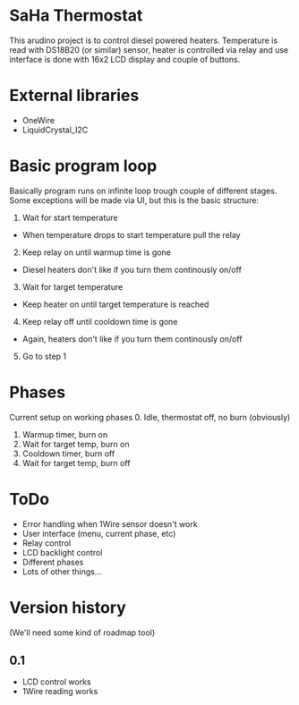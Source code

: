 # SaHa Thermostat

This arudino project is to control diesel powered
heaters. Temperature is read with DS18B20 (or similar) sensor, 
heater is controlled via relay and use interface is done
with 16x2 LCD display and couple of buttons.

# External libraries

- OneWire
- LiquidCrystal_I2C

# Basic program loop

Basically program runs on infinite loop trough couple of
different stages. Some exceptions will be made via UI, but
this is the basic structure:

1. Wait for start temperature
  - When temperature drops to start temperature pull the relay
2. Keep relay on until warmup time is gone
  - Diesel heaters don't like if you turn them continously on/off
3. Wait for target temperature
  - Keep heater on until target temperature is reached
4. Keep relay off until cooldown time is gone
  - Again, heaters don't like if you turn them continously on/off
5. Go to step 1

# Phases

Current setup on working phases
0. Idle, thermostat off, no burn (obviously)
1. Warmup timer, burn on
2. Wait for target temp, burn on
3. Cooldown timer, burn off
4. Wait for target temp, burn off


# ToDo

- Error handling when 1Wire sensor doesn't work
- User interface (menu, current phase, etc)
- Relay control
- LCD backlight control
- Different phases
- Lots of other things...

# Version history

(We'll need some kind of roadmap tool)

## 0.1

- LCD control works
- 1Wire reading works

